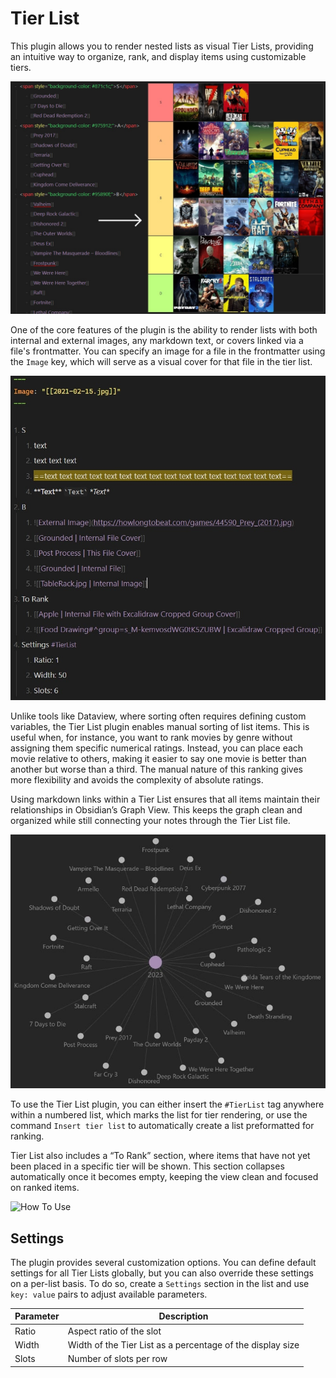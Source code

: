 # Tier List 

This plugin allows you to render nested lists as visual Tier Lists, providing an intuitive way to organize, rank, and display items using customizable tiers.

![Games Example](Images/TierList_Example_Games.jpg)

One of the core features of the plugin is the ability to render lists with both internal and external images, any markdown text, or covers linked via a file's frontmatter. You can specify an image for a file in the frontmatter using the `Image` key, which will serve as a visual cover for that file in the tier list.

![Source](Images/TierList_Source.jpg)

Unlike tools like Dataview, where sorting often requires defining custom variables, the Tier List plugin enables manual sorting of list items. This is useful when, for instance, you want to rank movies by genre without assigning them specific numerical ratings. Instead, you can place each movie relative to others, making it easier to say one movie is better than another but worse than a third. The manual nature of this ranking gives more flexibility and avoids the complexity of absolute ratings.

Using markdown links within a Tier List ensures that all items maintain their relationships in Obsidian’s Graph View. This keeps the graph clean and organized while still connecting your notes through the Tier List file.

![Local Graph](Images/TierList_LocalGraph.jpg)

To use the Tier List plugin, you can either insert the `#TierList` tag anywhere within a numbered list, which marks the list for tier rendering, or use the command `Insert tier list` to automatically create a list preformatted for ranking.

Tier List also includes a “To Rank” section, where items that have not yet been placed in a specific tier will be shown. This section collapses automatically once it becomes empty, keeping the view clean and focused on ranked items.

![How To Use](Images/TierList_HowToUse.gif)

## Settings

The plugin provides several customization options. You can define default settings for all Tier Lists globally, but you can also override these settings on a per-list basis. To do so, create a `Settings` section in the list and use `key: value` pairs to adjust available parameters.

| Parameter | Description                                                |
| --------- | ---------------------------------------------------------- |
| Ratio     | Aspect ratio of the slot                                   |
| Width     | Width of the Tier List as a percentage of the display size |
| Slots     | Number of slots per row                                    |
